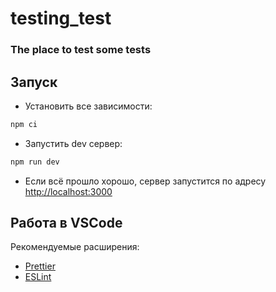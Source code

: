 # testing_test

### The place to test some tests

## Запуск

-   Установить все зависимости:

```bash
npm ci
```

-   Запустить dev сервер:

```bash
npm run dev
```

-   Если всё прошло хорошо, сервер запустится по адресу [http://localhost:3000](http://localhost:3000)

## Работа в VSCode

Рекомендуемые расширения:

-   [Prettier](https://marketplace.visualstudio.com/items?itemName=esbenp.prettier-vscode)
-   [ESLint](https://marketplace.visualstudio.com/items?itemName=dbaeumer.vscode-eslint)

